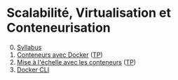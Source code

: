 # Scalabilité, Virtualisation et Conteneurisation

0. [Syllabus](./docs/00-syllabus.md)
1. [Conteneurs avec Docker](./docs/01-conteneurs_avec_docker.md) ([TP](./docs/01-conteneurs_avec_docker_tp.md))
2. [Mise à l'échelle avec les conteneurs](./docs/02-mise_a_l_echelle_avec_les_conteneurs.md) ([TP](./docs/02-mise_a_l_echelle_avec_les_conteneurs_tp.md))
3. [Docker CLI](./docs/03-docker_cli.md)
